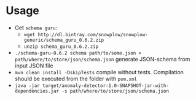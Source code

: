 # Usage  
* Get `schema guru`:  
	*  `wget http://dl.bintray.com/snowplow/snowplow-generic/schema_guru_0.6.2.zip`  
	*  `unzip schema_guru_0.6.2.zip`  
*  `./schema-guru-0.6.2 schema path/to/some.json > path/where/to/store/json/schema.json` generate JSON-schema from input JSON file  
* `mvn clean install -DskipTests` compile without tests. Compilation should be executed from the folder with `pom.xml`  
* `java -jar target/anomaly-detector-1.0-SNAPSHOT-jar-with-dependencies.jar -s path/where/to/store/json/schema.json`